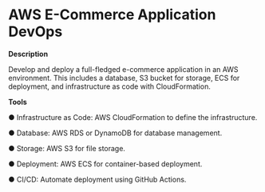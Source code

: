 # AWS E-Commerce Application DevOps

**Description**

Develop and deploy a full-fledged e-commerce
application in an AWS environment. This includes a database, S3
bucket for storage, ECS for deployment, and infrastructure as code
with CloudFormation.

**Tools**

● Infrastructure as Code: AWS CloudFormation to define the infrastructure.

● Database: AWS RDS or DynamoDB for database management.

● Storage: AWS S3 for file storage.

● Deployment: AWS ECS for container-based deployment.

● CI/CD: Automate deployment using GitHub Actions.




